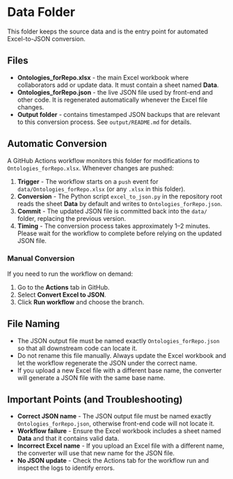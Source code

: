 # Data Folder

This folder keeps  the source data and is the entry point for automated Excel-to-JSON conversion.

## Files

* **Ontologies\_forRepo.xlsx** - the main Excel workbook where collaborators add or update data. It must contain a sheet named **Data**.
* **Ontologies\_forRepo.json** - the live JSON file used by front-end and other code. It is regenerated automatically whenever the Excel file changes.
* **Output folder** - contains timestamped JSON backups that are relevant to this conversion process. See `output/README.md` for details.

## Automatic Conversion

A GitHub Actions workflow monitors this folder for modifications to `Ontologies_forRepo.xlsx`. Whenever changes are pushed:

1. **Trigger** - The workflow starts on a `push` event for `data/Ontologies_forRepo.xlsx` (or any `.xlsx` in this folder).
2. **Conversion** - The Python script `excel_to_json.py` in the repository root reads the sheet **Data** by default and writes to `Ontologies_forRepo.json`.
3. **Commit** - The updated JSON file is committed back into the `data/` folder, replacing the previous version.
4. **Timing** - The conversion process takes approximately 1–2 minutes. Please wait for the workflow to complete before relying on the updated JSON file.

### Manual Conversion

If you need to run the workflow on demand:

1. Go to the **Actions** tab in GitHub.
2. Select **Convert Excel to JSON**.
3. Click **Run workflow** and choose the branch.

## File Naming

* The JSON output file must be named exactly `Ontologies_forRepo.json` so that all downstream code can locate it.
* Do not rename this file manually. Always update the Excel workbook and let the workflow regenerate the JSON under the correct name.
* If you upload a new Excel file with a different base name, the converter will generate a JSON file with the same base name.


## Important Points (and Troubleshooting)

* **Correct JSON name** - The JSON output file must be named exactly `Ontologies_forRepo.json`, otherwise front-end code will not locate it.
* **Workflow failure** - Ensure the Excel workbook includes a sheet named **Data** and that it contains valid data.
* **Incorrect Excel name** - If you upload an Excel file with a different name, the converter will use that new name for the JSON file.
* **No JSON update** - Check the Actions tab for the workflow run and inspect the logs to identify errors.


